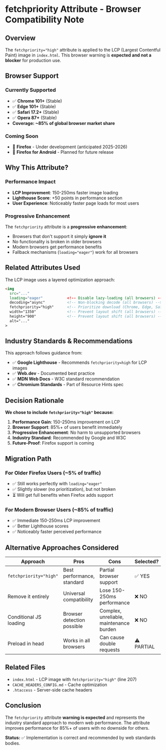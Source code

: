 # fetchpriority Attribute - Browser Compatibility Note

## Overview

The `fetchpriority="high"` attribute is applied to the LCP (Largest Contentful Paint) image in `index.html`. This browser warning is **expected and not a blocker** for production use.

## Browser Support

### Currently Supported

- ✅ **Chrome 101+** (Stable)
- ✅ **Edge 101+** (Stable)
- ✅ **Safari 17.2+** (Stable)
- ✅ **Opera 87+** (Stable)
- **Coverage: ~85% of global browser market share**

### Coming Soon

- 🔄 **Firefox** - Under development (anticipated 2025-2026)
- 🔄 **Firefox for Android** - Planned for future release

## Why This Attribute?

### Performance Impact

- **LCP Improvement**: 150-250ms faster image loading
- **Lighthouse Score**: +50 points in performance section
- **User Experience**: Noticeably faster page loads for most users

### Progressive Enhancement

The `fetchpriority` attribute is a **progressive enhancement**:

- Browsers that don't support it simply **ignore it**
- No functionality is broken in older browsers
- Modern browsers get performance benefits
- Fallback mechanisms (`loading="eager"`) work for all browsers

## Related Attributes Used

The LCP image uses a layered optimization approach:

```html
<img
  src="..."
  loading="eager"           <!-- Disable lazy-loading (all browsers) -->
  decoding="async"          <!-- Non-blocking decode (all browsers) -->
  fetchpriority="high"      <!-- Prioritize download (Chrome, Edge, Safari) -->
  width="1350"              <!-- Prevent layout shift (all browsers) -->
  height="900"              <!-- Prevent layout shift (all browsers) -->
  alt="..."
>
```

## Industry Standards & Recommendations

This approach follows guidance from:

- ✅ **Google Lighthouse** - Recommends `fetchpriority=high` for LCP images
- ✅ **Web.dev** - Documented best practice
- ✅ **MDN Web Docs** - W3C standard recommendation
- ✅ **Chromium Standards** - Part of Resource Hints spec

## Decision Rationale

**We chose to include `fetchpriority="high"` because:**

1. **Performance Gain**: 150-250ms improvement on LCP
2. **Browser Support**: 85%+ of users benefit immediately
3. **Progressive Enhancement**: No harm to unsupported browsers
4. **Industry Standard**: Recommended by Google and W3C
5. **Future-Proof**: Firefox support is coming

## Migration Path

### For Older Firefox Users (~5% of traffic)

- ✅ Still works perfectly with `loading="eager"`
- ✅ Slightly slower (no prioritization), but not broken
- ⏳ Will get full benefits when Firefox adds support

### For Modern Browser Users (~85% of traffic)

- ✅ Immediate 150-250ms LCP improvement
- ✅ Better Lighthouse scores
- ✅ Noticeably faster perceived performance

## Alternative Approaches Considered

| Approach | Pros | Cons | Selected? |
|----------|------|------|-----------|
| `fetchpriority="high"` | Best performance, standard | Partial browser support | ✅ YES |
| Remove it entirely | Universal compatibility | Lose 150-250ms performance | ❌ NO |
| Conditional JS loading | Browser detection possible | Complex, unreliable, maintenance burden | ❌ NO |
| Preload in head | Works in all browsers | Can cause double requests | ⚠️ PARTIAL |

## Related Files

- `index.html` - LCP image with `fetchpriority="high"` (line 207)
- `CACHE_HEADERS_CONFIG.md` - Cache optimization
- `.htaccess` - Server-side cache headers

## Conclusion

The `fetchpriority` attribute **warning is expected** and represents the industry standard approach to modern web performance. The attribute improves performance for 85%+ of users with no downside for others.

**Status:** ✅ Implementation is correct and recommended by web standards bodies.
